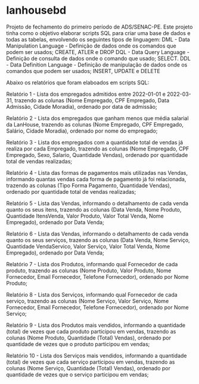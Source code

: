 # lanhousebd
Projeto de fechamento do primeiro período de ADS/SENAC-PE.
Este projeto tinha como o objetivo elaborar scripts SQL para criar uma base de dados e todas as tabelas, envolvendo os seguintes tipos de linguagem:
DML - Data Manipulation Language - Definição de dados onde os comandos que podem ser usados; CREATE, ATLER e DROP 
DQL - Data Query Language - Definição de consulta de dados onde o comando que usado;  SELECT.
DDL - Data Definition Language - Definição de manipulação de dados onde os comandos que podem ser usados; INSERT, UPDATE e DELETE

Abaixo os relatórios que foram elaboados em scripts SQL: 

Relatório 1 - Lista dos empregados admitidos entre 2022-01-01 e 2022-03-31, trazendo as colunas (Nome Empregado, CPF Empregado, Data Admissão,  Cidade Moradia), ordenado por data de admissão;

Relatório 2 - Lista dos empregados que ganham menos que média salarial da LanHouse, trazendo as colunas (Nome Empregado, CPF Empregado, Salário,  Cidade Moradia), ordenado por nome do empregado;

Relatório 3 - Lista dos empregados com a quantidade total de vendas já realiza por cada Empregado, trazendo as colunas (Nome Empregado, CPF Empregado, Sexo, Salario, Quantidade Vendas), ordenado por quantidade total de vendas realizadas;

Relatório 4 - Lista das formas de pagamentos mais utilizadas nas Vendas, informando quantas vendas cada forma de pagamento já foi relacionada, trazendo as colunas (Tipo Forma Pagamento, Quantidade Vendas), ordenado por quantidade total de vendas realizadas;

Relatório 5 - Lista das Vendas, informando o detalhamento de cada venda quanto os seus itens, trazendo as colunas (Data Venda, Nome Produto, Quantidade ItensVenda, Valor Produto, Valor Total Venda, Nome Empregado), ordenado por Data Venda;

Relatório 6 - Lista das Vendas, informando o detalhamento de cada venda quanto os seus serviços, trazendo as colunas (Data Venda, Nome Serviço, Quantidade VendaServico, Valor Serviço, Valor Total Venda, Nome Empregado), ordenado por Data Venda;

Relatório 7 - Lista dos Produtos, informando qual Fornecedor de cada produto, trazendo as colunas (Nome Produto, Valor Produto, Nome Fornecedor, Email Fornecedor, Telefone Fornecedor), ordenado por Nome Produto;

Relatório 8 - Lista dos Serviços, informando qual Fornecedor de cada serviço, trazendo as colunas (Nome Serviço, Valor Serviço, Nome Fornecedor, Email Fornecedor, Telefone Fornecedor), ordenado por Nome Serviço;

Relatório 9 - Lista dos Produtos mais vendidos, informando a quantidade (total) de vezes que cada produto participou em vendas, trazendo as colunas (Nome Produto, Quantidade (Total) Vendas), ordenado por quantidade de vezes que o produto participou em vendas;

Relatório 10 - Lista dos Serviços mais vendidos, informando a quantidade (total) de vezes que cada serviço participou em vendas, trazendo as colunas (Nome Serviço, Quantidade (Total) Vendas), ordenado por quantidade de vezes que o serviço participou em vendas;

